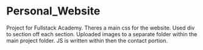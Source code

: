 # Personal_Website
Project for Fullstack Academy.
Theres a main css for the website.
Used div to section off each section.
Uploaded images to a separate folder within the main project folder.
JS is written within then the contact portion.
